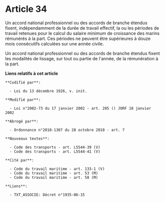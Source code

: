 # Article 34

Un accord national professionnel ou des accords de branche étendus fixent, indépendamment de la durée de travail effectif, la
ou les périodes de travail retenues pour le calcul du salaire minimum de croissance des marins rémunérés à la part. Ces
périodes ne peuvent être supérieures à douze mois consécutifs calculées sur une année civile.

Un accord national professionnel ou des accords de branche étendus fixent les modalités de lissage, sur tout ou partie de
l'année, de la rémunération à la part.

**Liens relatifs à cet article**

	**Codifié par**:

	  - Loi du 13 décembre 1926, v. init.

	**Modifié par**:

	  - Loi n°2002-73 du 17 janvier 2002 - art. 205 () JORF 18 janvier 2002

	**Abrogé par**:

	  - Ordonnance n°2010-1307 du 28 octobre 2010 - art. 7

	**Nouveaux textes**:

	  - Code des transports - art. L5544-39 (V)
	  - Code des transports - art. L5544-41 (V)

	**Cité par**:

	  - Code du travail maritime - art. 133-1 (V)
	  - Code du travail maritime - art. 53 (M)
	  - Code du travail maritime - art. 58 (M)

	**Liens**:

	  - TXT_ASSOCIE: Décret n°1935-06-15
